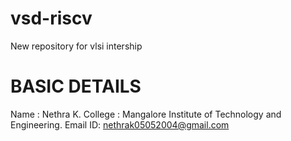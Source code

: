 # vsd-riscv
New repository for vlsi intership

# BASIC DETAILS
Name    : Nethra K.
College : Mangalore Institute of Technology and Engineering.
Email ID: nethrak05052004@gmail.com
